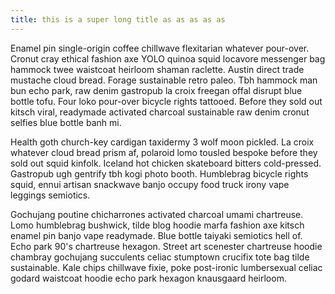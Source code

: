 ```yaml
---
title: this is a super long title as as as as as
---
```


Enamel pin single-origin coffee chillwave flexitarian whatever pour-over. Cronut cray ethical fashion axe YOLO quinoa squid locavore messenger bag hammock twee waistcoat heirloom shaman raclette. Austin direct trade mustache cloud bread. Forage sustainable retro paleo. Tbh hammock man bun echo park, raw denim gastropub la croix freegan offal disrupt blue bottle tofu. Four loko pour-over bicycle rights tattooed. Before they sold out kitsch viral, readymade activated charcoal sustainable raw denim cronut selfies blue bottle banh mi.

Health goth church-key cardigan taxidermy 3 wolf moon pickled. La croix whatever cloud bread prism af, polaroid lomo tousled bespoke before they sold out squid kinfolk. Iceland hot chicken skateboard bitters cold-pressed. Gastropub ugh gentrify tbh kogi photo booth. Humblebrag bicycle rights squid, ennui artisan snackwave banjo occupy food truck irony vape leggings semiotics.

Gochujang poutine chicharrones activated charcoal umami chartreuse. Lomo humblebrag bushwick, tilde blog hoodie marfa fashion axe kitsch enamel pin banjo vape readymade. Blue bottle taiyaki semiotics hell of. Echo park 90's chartreuse hexagon. Street art scenester chartreuse hoodie chambray gochujang succulents celiac stumptown crucifix tote bag tilde sustainable. Kale chips chillwave fixie, poke post-ironic lumbersexual celiac godard waistcoat hoodie echo park hexagon knausgaard heirloom.

